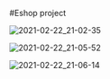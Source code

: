 #Eshop project

![2021-02-22_21-02-35](https://user-images.githubusercontent.com/78431912/109611711-d7099500-7b58-11eb-8902-dcc9d306e85a.png)

![2021-02-22_21-05-52](https://user-images.githubusercontent.com/78431912/109611823-07e9ca00-7b59-11eb-9c24-2a778bf60609.png)

![2021-02-22_21-06-14](https://user-images.githubusercontent.com/78431912/109611896-23ed6b80-7b59-11eb-97f6-6043d1e8e0ad.png)
